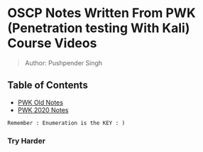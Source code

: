 # OSCP Notes Written From PWK (Penetration testing With Kali) Course Videos

> Author: Pushpender Singh 

## Table of Contents
- [PWK Old Notes](https://github.com/Technowlogy-Pushpender/oscp-notes/pwk.md)
- [PWK 2020 Notes](https://github.com/Technowlogy-Pushpender/oscp-notes/pwk-2020.md)

`Remember : Enumeration is the KEY : )`

### **Try Harder**
